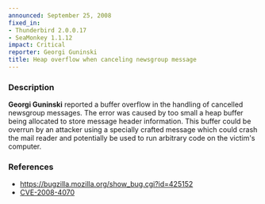 ```yaml
---
announced: September 25, 2008
fixed_in:
- Thunderbird 2.0.0.17
- SeaMonkey 1.1.12
impact: Critical
reporter: Georgi Guninski
title: Heap overflow when canceling newsgroup message
---
```


<h3>Description</h3>

<p><strong>Georgi Guninski</strong> reported a buffer overflow in the handling of cancelled newsgroup messages.  The error was caused by too small a heap buffer being allocated to store message header information.  This buffer could be overrun by an attacker using a specially crafted message which could crash the mail reader and potentially be used to run arbitrary code on the victim's computer.</p>

<h3>References</h3>

<ul>
  <li><a href="https://bugzilla.mozilla.org/show_bug.cgi?id=425152">https://bugzilla.mozilla.org/show_bug.cgi?id=425152</a></li>
  <li><a class="ex-ref" href="http://cve.mitre.org/cgi-bin/cvename.cgi?name=CVE-2008-4070">CVE-2008-4070</a></li>
</ul>



